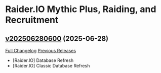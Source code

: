 # Raider.IO Mythic Plus, Raiding, and Recruitment

## [v202506280600](https://github.com/RaiderIO/raiderio-addon/tree/v202506280600) (2025-06-28)
[Full Changelog](https://github.com/RaiderIO/raiderio-addon/compare/v202506270600...v202506280600) [Previous Releases](https://github.com/RaiderIO/raiderio-addon/releases)

- [Raider.IO] Database Refresh  
- [Raider.IO] Classic Database Refresh  
